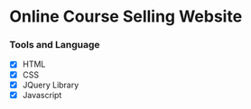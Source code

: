 # Online Course Selling Website 

### Tools and Language
- [x] HTML
- [x] CSS
- [x] JQuery Library
- [x] Javascript